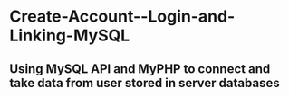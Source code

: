 # Create-Account--Login-and-Linking-MySQL

## Using MySQL API and MyPHP to connect and take data from user stored in server databases
